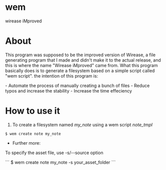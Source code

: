 # wem
wirease iMproved

# About
<p>
This program was supposed to be the improved version of Wirease, a file generating program that I made and didn't make it to the actual release,
and this is where the name "Wirease iMproved" came from.
What this program basically does is to generate a filesystem based on a simple script called "wem script".
the intention of this program is:
</p>
- Automate the process of manually creating a bunch of files
- Reduce typos and increase the stability
- Increase the time effeciency

# How to use it
1. To create a filesystem named *my_note* using a wem script *note_tmpl*
```
$ wem create note my_note
```
- Further more:
<p>To specify the asset file, use -s/--source option</p>
```
$ wem create note my_note -s your_asset_folder
```

